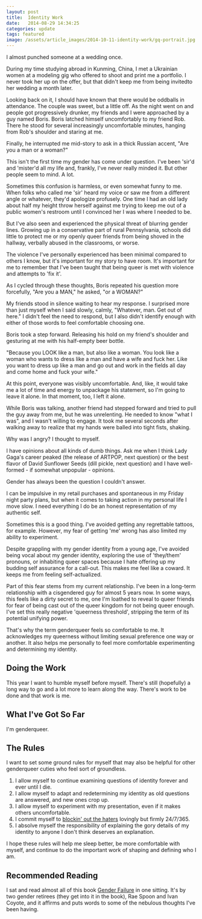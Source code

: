 ```yaml
---
layout: post
title:  Identity Work
date:   2014-08-29 14:34:25
categories: update
tags: featured
image: /assets/article_images/2014-10-11-identity-work/gq-portrait.jpg
---
```


I almost punched someone at a wedding once.

During my time studying abroad in Kunming, China, I met a Ukrainian women at a modeling gig who offered to shoot and print me a portfolio. I never took her up on the offer, but that didn't keep me from being invitedto her wedding a month later.

Looking back on it, I should have known that there would be oddballs in attendance. The couple was sweet, but a little off. As the night went on and people got progressively drunker, my friends and I were approached by a guy named Boris. Boris latched himself uncomfortably to my friend Rob. There he stood for several increasingly uncomfortable minutes, hanging from Rob's shoulder and staring at me.

Finally, he interrupted me mid-story to ask in a thick Russian accent, "Are you a man or a woman?"

This isn't the first time my gender has come under question. I've been 'sir'd and 'mister'd all my life and, frankly, I've never really minded it. But other people seem to mind. A lot.

Sometimes this confusion is harmless, or even somewhat funny to me. When folks who called me 'sir' heard my voice or saw me from a different angle or whatever, they'd apologize profusely. One time I had an old lady about half my height throw herself against me trying to keep me out of a public women's restroom until I convinced her I was where I needed to be.

But I've also seen and experienced the physical threat of blurring gender lines. Growing up in a conservative part of rural Pennsylvania, schools did little to protect me or my openly queer friends from being shoved in the hallway, verbally abused in the classrooms, or worse.

The violence I've personally experienced has been minimal compared to others I know, but it's important for my story to have room. It's important for me to remember that I've been taught that being queer is met with violence and attempts to 'fix it'.

As I cycled through these thoughts, Boris repeated his question more forcefully, "Are you a MAN," he asked, "or a WOMAN?"

My friends stood in silence waiting to hear my response. I surprised more than just myself when I said slowly, calmly, "Whatever, man. Get out of here." I didn't feel the need to respond, but I also didn't identify enough with either of those words to feel comfortable choosing one.

Boris took a step forward. Releasing his hold on my friend's shoulder and gesturing at me with his half-empty beer bottle.

"Because you LOOK like a man, but also like a woman. You look like a woman who wants to dress like a man and have a wife and fuck her. Like you want to dress up like a man and go out and work in the fields all day and come home and fuck your wife."

At this point, everyone was visibly uncomfortable. And, like, it would take me a lot of time and energy to unpackage his statement, so I'm going to leave it alone. In that moment, too, I left it alone.

While Boris was talking, another friend had stepped forward and tried to pull the guy away from me, but he was unrelenting. He needed to know "what I was", and I wasn't willing to engage. It took me several seconds after walking away to realize that my hands were balled into tight fists, shaking.

Why was I angry? I thought to myself.

I have opinions about all kinds of dumb things. Ask me when I think Lady Gaga's career peaked (the release of ARTPOP, next question) or the best flavor of David Sunflower Seeds (dill pickle, next question) and I have well-formed - if somewhat unpopular - opinions.

Gender has always been the question I couldn't answer.

I can be impulsive in my retail purchases and spontaneous in my Friday night party plans, but when it comes to taking action in my personal life I move slow. I need everything I do be an honest representation of my authentic self.

Sometimes this is a good thing. I've avoided getting any regrettable tattoos, for example. However, my fear of getting 'me' wrong has also limited my ability to experiment.  

Despite grappling with my gender identity from a young age, I've avoided being vocal about my gender identity, exploring the use of 'they/them' pronouns, or inhabiting queer spaces because I hate offering up my budding self assurance for a call-out. This makes me feel like a coward. It keeps me from feeling self-actualized.

Part of this fear stems from my current relationship. I've been in a long-term relationship with a cisgendered guy for almost 5 years now. In some ways, this feels like a dirty secret to me, one I'm loathed to reveal to queer friends for fear of being cast out of the queer kingdom for not being queer enough. I've set this really negative 'queerness threshold', stripping the term of its potential unifying power.

That's why the term genderqueer feels so comfortable to me. It acknowledges my queerness without limiting sexual preference one way or another. It also helps me personally to feel more comfortable experimenting and determining my identity.

## Doing the Work

This year I want to humble myself before myself. There's still (hopefully) a long way to go and a lot more to learn along the way. There's work to be done and that work is me.

## What I've Got So Far

I'm genderqueer.

## The Rules

I want to set some ground rules for myself that may also be helpful for other genderqueer cuties who feel sort of groundless.

1. I allow myself to continue examining questions of identity forever and ever until I die.
2. I allow myself to adapt and redetermining my identity as old questions are answered, and new ones crop up.
3. I allow myself to experiment with my presentation, even if it makes others uncomfortable.
4. I commit myself to [blockin' out the haters](https://www.youtube.com/watch?v=tyubEwigfUY) lovingly but firmly 24/7/365.
5. I absolve myself the responsibility of explaining the gory details of my identity to anyone I don't think deserves an explanation.

I hope these rules will help me sleep better, be more comfortable with myself, and continue to do the important work of shaping and defining who I am.

## Recommended Reading

I sat and read almost all of this book [Gender Failure](http://www.amazon.com/Gender-Failure-Ivan-E-Coyote-ebook/dp/B00H6UZX5Y/ref=sr_1_1?ie=UTF8&qid=1413093400&sr=8-1&keywords=gender+failure) in one sitting. It's by two gender retirees (they get into it in the book), Rae Spoon and Ivan Coyote, and it affirms and puts words to some of the nebulous thoughts I've been having.

[jekyll]:      http://jekyllrb.com
[jekyll-gh]:   https://github.com/jekyll/jekyll
[jekyll-help]: https://github.com/jekyll/jekyll-help
